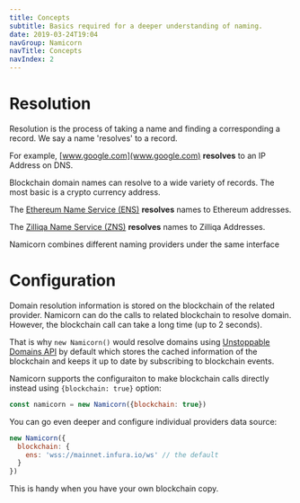 ```yaml
---
title: Concepts
subtitle: Basics required for a deeper understanding of naming.
date: 2019-03-24T19:04
navGroup: Namicorn
navTitle: Concepts
navIndex: 2
---
```


# Resolution

Resolution is the process of taking a name and finding a corresponding a record.
We say a name 'resolves' to a record.

For example, [www.google.com](www.google.com) **resolves** to an IP Address on
DNS.

Blockchain domain names can resolve to a wide variety of records. The most basic
is a crypto currency address.

The [Ethereum Name Service (ENS)](https://ens.domains/) **resolves** names to Ethereum addresses.

The [Zilliqa Name Service (ZNS)](https://unstoppabledomains.com/) **resolves** names to Zilliqa Addresses.

Namicorn combines different naming providers under the same interface

# Configuration

Domain resolution information is stored on the blockchain of the related provider.
Namicorn can do the calls to related blockchain to resolve domain.
However, the blockchain call can take a long time (up to 2 seconds).


That is why `new Namicorn()` would resolve domains using [Unstoppable Domains API](https://docs.unstoppabledomains.com/docs/api/reference/) by default which stores the cached information of the blockchain and keeps it up to date by subscribing to blockchain events.

Namicorn supports the configuraiton to make blockchain calls directly instead using `{blockchain: true}` option:

```javascript
const namicorn = new Namicorn({blockchain: true})
```

You can go even deeper and configure individual providers data source:

``` javascript
new Namicorn({
  blockchain: {
    ens: 'wss://mainnet.infura.io/ws' // the default
  }
})
```

This is handy when you have your own blockchain copy.
